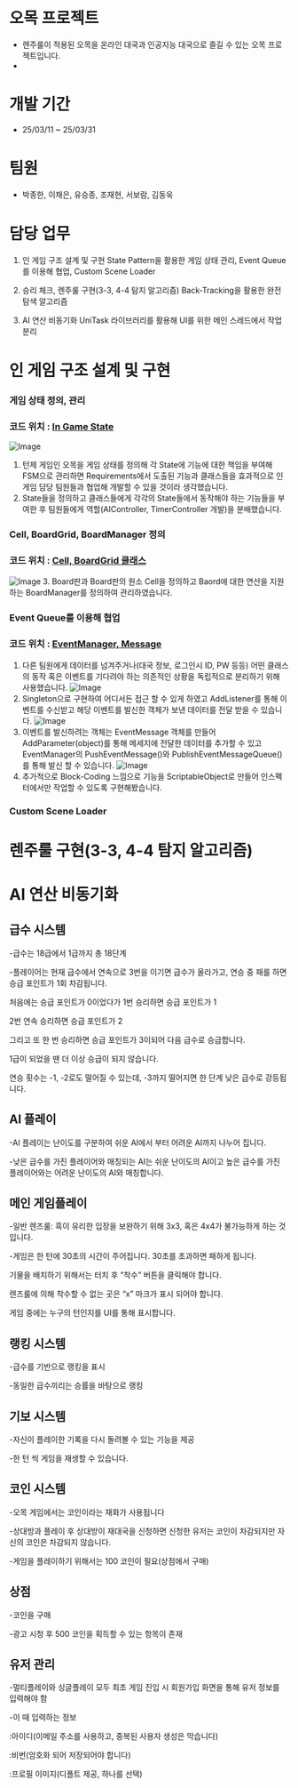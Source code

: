 # 오목 프로젝트
+ 렌주룰이 적용된 오목을 온라인 대국과 인공지능 대국으로 즐길 수 있는 오목 프로젝트입니다.
+ 

# 개발 기간
+ 25/03/11 ~ 25/03/31

# 팀원
+ 박종한, 이채은, 유승종, 조재현, 서보람, 김동욱

# 담당 업무
1. 인 게임 구조 설계 및 구현
  State Pattern을 활용한 게임 상태 관리, Event Queue를 이용해 협업, Custom Scene Loader

2. 승리 체크, 렌주룰 구현(3-3, 4-4 탐지 알고리즘)
  Back-Tracking을 활용한 완전 탐색 알고리즘

3. AI 연산 비동기화
  UniTask 라이브러리를 활용해 UI를 위한 메인 스레드에서 작업 분리

# 인 게임 구조 설계 및 구현
### 게임 상태 정의, 관리
### 코드 위치 : [In Game State](https://github.com/Omok-Team1/Omok/tree/ParkJongHan/Assets/01.%20Scripts/In%20Game/StateMachine/Game%20States/Game%20Play%20States)

![Image](https://github.com/user-attachments/assets/96348d68-e5d4-45b2-a540-83149de26e20)
1. 턴제 게임인 오목을 게임 상태를 정의해 각 State에 기능에 대한 책임을 부여해 FSM으로 관리하면 Requirements에서 도출된 기능과 클래스들을 효과적으로 인 게임 담당 팀원들과 협업해 개발할 수 있을 것이라 생각했습니다.
2. State들을 정의하고 클래스들에게 각각의 State들에서 동작해야 하는 기능들을 부여한 후 팀원들에게 역할(AIController, TimerController 개발)을 분배했습니다.

### Cell, BoardGrid, BoardManager 정의
### 코드 위치 : [Cell, BoardGrid 클래스](https://github.com/Omok-Team1/Omok/tree/ParkJongHan/Assets/01.%20Scripts/In%20Game/Grid)
![Image](https://github.com/user-attachments/assets/90710652-8e10-4b1a-81fd-6e9978b9cf4c)
3. Board판과 Board판의 원소 Cell을 정의하고 Baord에 대한 연산을 지원하는 BoardManager를 정의하여 관리하였습니다.

### Event Queue를 이용해 협업
### 코드 위치 : [EventManager, Message](https://github.com/Omok-Team1/Omok/tree/ParkJongHan/Assets/01.%20Scripts/Utill/EventQueue)
1. 다른 팀원에게 데이터를 넘겨주거나(대국 정보, 로그인시 ID, PW 등등) 어떤 클래스의 동작 혹은 이벤트를 기다려야 하는 의존적인 상황을 독립적으로 분리하기 위해 사용했습니다.
![Image](https://github.com/user-attachments/assets/186cd4fe-063e-4892-a4c0-e20c176fc1e8)
2. Singleton으로 구현하여 어디서든 접근 할 수 있게 하였고 AddListener를 통해 이벤트를 수신받고 해당 이벤트를 발신한 객체가 보낸 데이터를 전달 받을 수 있습니다.
![Image](https://github.com/user-attachments/assets/8596f824-680a-4e9d-b557-18ade3206d57)
3. 이벤트를 발신하려는 객체는 EventMessage 객체를 만들어 AddParameter<T>(object)를 통해 메세지에 전달한 데이터를 추가할 수 있고 EventManager의 PushEventMessage()와 PublishEventMessageQueue()를 통해 발신 할 수 있습니다.
![Image](https://github.com/user-attachments/assets/7cc5c1f0-c58c-4eea-802a-d459bc4ffbba)
4. 추가적으로 Block-Coding 느낌으로 기능을 ScriptableObject로 만들어 인스펙터에서만 작업할 수 있도록 구현해봤습니다.


### Custom Scene Loader

# 렌주룰 구현(3-3, 4-4 탐지 알고리즘)

# AI 연산 비동기화

## 급수 시스템

-급수는 18급에서 1급까지 총 18단계

-플레이어는 현재 급수에서 연속으로 3번을 이기면 급수가 올라가고, 연승 중 패를 하면 승급 포인트가 1회 차감됩니다.

처음에는 승급 포인트가 0이었다가 1번 승리하면 승급 포인트가 1

2번 연속 승리하면 승급 포인트가 2 

그리고 또 한 번 승리하면 승급 포인트가 3이되어 다음 급수로 승급합니다.

1급이 되었을 땐 더 이상 승급이 되지 않습니다.

연승 횟수는 -1, -2로도 떨어질 수 있는데, -3까지 떨어지면 한 단계 낮은 급수로 강등됩니다.


## AI 플레이

-AI 플레이는 난이도를 구분하여 쉬운 AI에서 부터 어려운 AI까지 나누어 집니다.

-낮은 급수를 가진 플레이어와 매칭되는 AI는 쉬운 난이도의 AI이고 높은 급수를 가진 플레이어와는 어려운 난이도의 AI와 매칭합니다.

## 메인 게임플레이

-일반 렌즈룰:
흑이 유리한 입장을 보완하기 위해 3x3, 혹은 4x4가 불가능하게 하는 것입니다.

-게임은 한 턴에 30초의 시간이 주어집니다. 30초를 초과하면 패하게 됩니다.

기물을 배치하기 위해서는 터치 후 “착수” 버튼을 클릭해야 합니다.

렌즈룰에 의해 착수할 수 없는 곳은 “x” 마크가 표시 되어야 합니다.

게임 중에는 누구의 턴인지를 UI를 통해 표시합니다.


## 랭킹 시스템

-급수를 기반으로 랭킹을 표시

-동일한 급수끼리는 승률을 바탕으로 랭킹

## 기보 시스템

-자신이 플레이한 기록을 다시 돌려볼 수 있는 기능을 제공

-한 턴 씩 게임을 재생할 수 있습니다.


## 코인 시스템

-오목 게임에서는 코인이라는 재화가 사용됩니다

-상대방과 플레이 후 상대방이 재대국을 신청하면 신청한 유저는 코인이 차감되지만 자신의 코인은 차감되지 않습니다.

-게임을 플레이하기 위해서는 100 코인이 필요(상점에서 구매)

## 상점

-코인을 구매

-광고 시청 후 500 코인을 획득할 수 있는 항목이 존재

## 유저 관리

-멀티플레이와 싱글플레이 모두 최초 게임 진입 시 회원가입 화면을 통해 유저 정보를 입력해야 함

-이 때 입력하는 정보

:아이디(이메일 주소를 사용하고, 중복된 사용자 생성은 막습니다)

:비번(암호화 되어 저장되어야 합니다)

:프로필 이미지(디폴트 제공, 하나를 선택)
